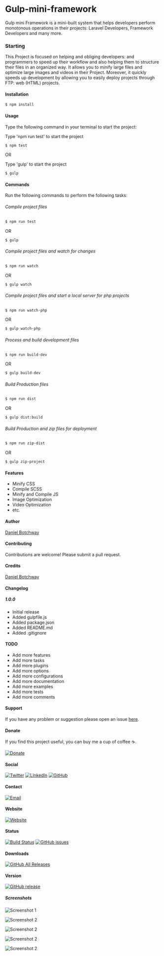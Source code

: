 # Gulp-mini-framework

Gulp mini Framework is a mini-built system that helps developers perform monotonous operations in their projects: Laravel Developers, Framework Developers and many more.

### Starting

This Project is focused on helping and obliging developers: and programmers to speed up their workflow and also helping them to structure their files in an organized way. It allows you to minify large files and optimize large images and videos in their Project. Moreover, it quickly speeds up development by allowing you to easily deploy projects through FTP: web (HTML) projects.

#### Installation

```bash
$ npm install
```

#### Usage

Type the following command in your terminal to start the project:

Type 'npm run test' to start the project

```bash
$ npm test
```

OR

Type 'gulp' to start the project

```bash
$ gulp
```

#### Commands

Run the following commands to perform the following tasks:

###### Compile project files

```bash
$ npm run test
```

OR

```bash
$ gulp
```

###### Compile project files and watch for changes

```bash
$ npm run watch
```

OR

```bash
$ gulp watch
```

###### Compile project files and start a local server for php projects

```bash
$ npm run watch-php
```

OR

```bash
$ gulp watch-php
```

###### Process and build development files

```bash
$ npm run build-dev
```

OR

```bash
$ gulp build-dev
```

###### Build Production files

```bash
$ npm run dist
```

OR

```bash
$ gulp dist:build
```

###### Build Production and zip files for deployment

```bash
$ npm run zip-dist
```

OR

```bash
$ gulp zip-project
```

#### Features

- Minify CSS
- Compile SCSS
- Minify and Compile JS
- Image Optimization
- Video Optimization
- etc.

#### Author

[Daniel Botchway](http://github.com/BhoiDanny)

#### Contributing

Contributions are welcome! Please submit a pull request.

#### Credits

[Daniel Botchway](http://gihub.com/BhoiDanny)

#### Changelog

##### 1.0.0

- Initial release
- Added gulpfile.js
- Added package.json
- Added README.md
- Added .gitignore

#### TODO

- Add more features
- Add more tasks
- Add more plugins
- Add more options
- Add more configurations
- Add more documentation
- Add more examples
- Add more tests
- Add more comments

#### Support

If you have any problem or suggestion please open an issue [here](https://github.com/BhoiDanny/gulp-mini-framework/issues/4).

#### Donate

If you find this project useful, you can buy me a cup of coffee :coffee:.

[![Donate](https://img.shields.io/badge/Send-Wave%20%20+233554130056-green.svg)](tel:+233554130056)

#### Social

[![Twitter](https://img.shields.io/badge/Twitter-%40Cypherios1-blue.svg)](https://twitter.com/Cypherios1)
[![LinkedIn](https://img.shields.io/badge/LinkedIn-%40BhoiDanny-blue.svg)](https://linkedin.com/in/daniel-botchway)
[![GitHub](https://img.shields.io/badge/GitHub-%40BhoiDanny-green.svg)](https://github.com/BhoiDanny)

#### Contact

[![Email](https://img.shields.io/badge/Email-%40BhoiDanny-blue.svg)](mailto:brownssmith899@gmail.com)

#### Website

[![Website](https://img.shields.io/badge/Website-%40BhoiDanny-blue.svg)](https://bhoidanny.github.io)

#### Status

[![Build Status](https://travis-ci.org/BhoiDanny/gulp-mini-framework.svg?branch=master)](https://github.com/BhoiDanny/gulp-mini-framework)
[![GitHub issues](https://img.shields.io/github/issues/BhoiDanny/gulp-mini-framework.svg)](https://github.com/BhoiDanny/gulp-mini-framework/issues/4)

#### Downloads

[![GitHub All Releases](https://img.shields.io/github/downloads/BhoiDanny/gulp-mini-framework/total.svg)]()

#### Version

[![GitHub release](https://img.shields.io/github/release/BhoiDanny/gulp-mini-framework.svg)]()

##### Screenshots

![Screenshot 1](https://github.com/BhoiDanny/gulp-mini-framework/blob/main/screenshot/1.png)

![Screenshot 2](https://github.com/BhoiDanny/gulp-mini-framework/blob/main/screenshot/2.png)

![Screenshot 2](https://github.com/BhoiDanny/gulp-mini-framework/blob/main/screenshot/3.png)

![Screenshot 2](https://github.com/BhoiDanny/gulp-mini-framework/blob/main/screenshot/4.png)

![Screenshot 2](https://github.com/BhoiDanny/gulp-mini-framework/blob/main/screenshot/5.png)
